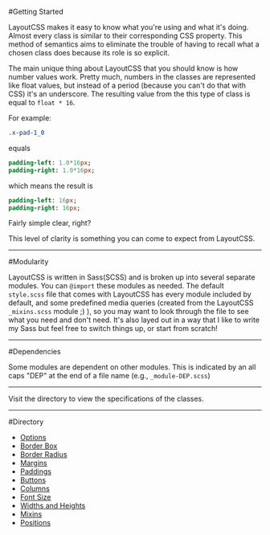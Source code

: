 #Getting Started

LayoutCSS makes it easy to know what you're using and what it's doing. Almost every class is similar to their corresponding CSS property. This method of semantics aims to eliminate the trouble of having to recall what a chosen class does because its role is so explicit.

The main unique thing about LayoutCSS that you should know is how number values work. Pretty much, numbers in the classes are represented like float values, but instead of a period (because you can't do that with CSS) it's an underscore. The resulting value from the this type of class is equal to `float * 16`.

For example:

``` sass
.x-pad-1_0
```

equals

``` sass
padding-left: 1.0*16px;
padding-right: 1.0*16px;
```

which means the result is

``` sass
padding-left: 16px;
padding-right: 16px;
```

Fairly simple clear, right?

This level of clarity is something you can come to expect from LayoutCSS.

___

#Modularity

LayoutCSS is written in Sass(SCSS) and is broken up into several separate modules. You can `@import` these modules as needed. The default `style.scss` file that comes with LayoutCSS has every module included by default, and some predefined media queries (created from the LayoutCSS `_mixins.scss` module ;) ), so you may want to look through the file to see what you need and don't need. It's also layed out in a way that I like to write my Sass but feel free to switch things up, or start from scratch!
___
#Dependencies

Some modules are dependent on other modules. This is indicated by an all caps "DEP" at the end of a file name (e.g., `_module-DEP.scss`)
___

Visit the directory to view the specifications of the classes.
___

#Directory

* [Options](https://github.com/piecedigital/layoutcss/wiki/options)
* [Border Box](https://github.com/piecedigital/layoutcss/wiki/border-box)
* [Border Radius](https://github.com/piecedigital/layoutcss/wiki/border-radius)
* [Margins](https://github.com/piecedigital/layoutcss/wiki/margins)
* [Paddings](https://github.com/piecedigital/layoutcss/wiki/paddings)
* [Buttons](https://github.com/piecedigital/layoutcss/wiki/buttons)
* [Columns](https://github.com/piecedigital/layoutcss/wiki/columns)
* [Font Size](https://github.com/piecedigital/layoutcss/wiki/font-size)
* [Widths and Heights](https://github.com/piecedigital/layoutcss/wiki/widths-and-heights)
* [Mixins](https://github.com/piecedigital/layoutcss/wiki/mixins)
* [Positions](https://github.com/piecedigital/layoutcss/wiki/positions)